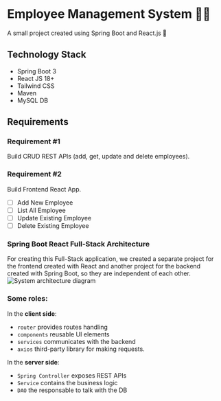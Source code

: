 # Employee Management System 👩‍💻
A small project created using Spring Boot and React.js 💙

## Technology Stack
* Spring Boot 3
* React JS 18+
* Tailwind CSS
* Maven
* MySQL DB

## Requirements 
### Requirement #1
Build CRUD REST APIs (add, get, update and delete employees).

### Requirement #2
Build Frontend React App.

- [ ] Add New Employee
- [ ] List All Employee
- [ ] Update Existing Employee
- [ ] Delete Existing Employee

### Spring Boot React Full-Stack Architecture
For creating this Full-Stack application, we created a separate project for the frontend created with React and another project for the backend created with Spring Boot, so they are independent of each other.
![System architecture diagram](https://i.imgur.com/Cg21T9o.png)


### Some roles:
In the **client side**:
* `router` provides routes handling
* `components` reusable UI elements
* `services` communicates with the backend
* `axios` third-party library for making requests.

In the **server side**:
* `Spring Controller` exposes REST APIs
* `Service` contains the business logic
* `DAO` the responsable to talk with the DB

